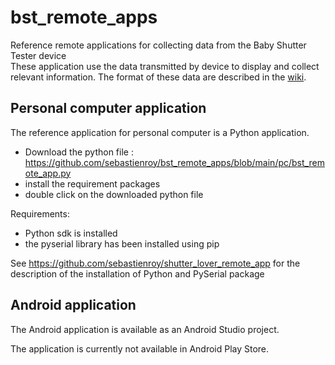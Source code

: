 # bst_remote_apps
Reference remote applications for collecting data from the Baby Shutter Tester device  
These application use the data transmitted by device to display and collect relevant information. The format of these data are described in the [wiki](https://github.com/sebastienroy/bst_remote_apps/wiki).  

## Personal computer application
The reference application for personal computer is a Python application.  

- Download the python file : https://github.com/sebastienroy/bst_remote_apps/blob/main/pc/bst_remote_app.py
- install the requirement packages
- double click on the downloaded python file

Requirements:  
- Python sdk is installed
- the pyserial library has been installed using pip

See https://github.com/sebastienroy/shutter_lover_remote_app for the description of the installation of Python and PySerial package

## Android application

The Android application is available as an Android Studio project.  

The application is currently not available in Android Play Store.  




